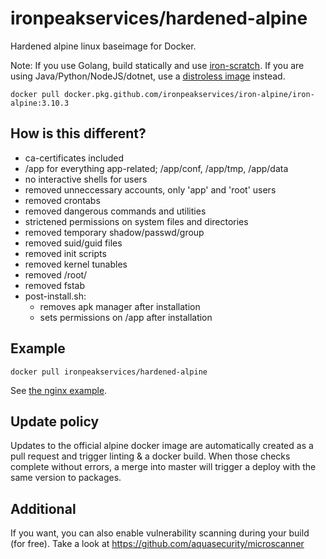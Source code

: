 # ironpeakservices/hardened-alpine
Hardened alpine linux baseimage for Docker.

Note: If you use Golang, build statically and use [iron-scratch](https://github.com/ironpeakservices/iron-scratch).
If you are using Java/Python/NodeJS/dotnet, use a [distroless image](https://github.com/GoogleContainerTools/distroless) instead.

`docker pull docker.pkg.github.com/ironpeakservices/iron-alpine/iron-alpine:3.10.3`

## How is this different?
- ca-certificates included
- /app for everything app-related; /app/conf, /app/tmp, /app/data
- no interactive shells for users
- removed unneccessary accounts, only 'app' and 'root' users
- removed crontabs
- removed dangerous commands and utilities
- strictened permissions on system files and directories
- removed temporary shadow/passwd/group
- removed suid/guid files
- removed init scripts
- removed kernel tunables
- removed /root/
- removed fstab
- post-install.sh:
	- removes apk manager after installation
	- sets permissions on /app after installation

## Example
`docker pull ironpeakservices/hardened-alpine`

See [the nginx example](example/).

## Update policy
Updates to the official alpine docker image are automatically created as a pull request and trigger linting & a docker build. When those checks complete without errors, a merge into master will trigger a deploy with the same version to packages.

## Additional
If you want, you can also enable vulnerability scanning during your build (for free).
Take a look at https://github.com/aquasecurity/microscanner
